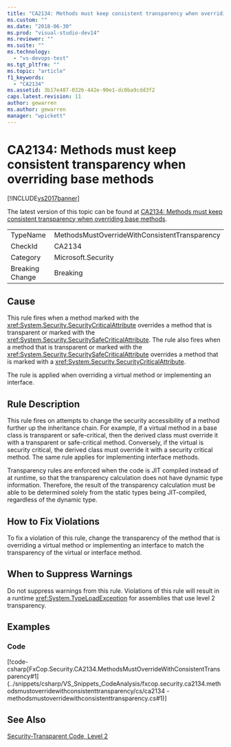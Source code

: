 ```yaml
---
title: "CA2134: Methods must keep consistent transparency when overriding base methods | Microsoft Docs"
ms.custom: ""
ms.date: "2018-06-30"
ms.prod: "visual-studio-dev14"
ms.reviewer: ""
ms.suite: ""
ms.technology:
  - "vs-devops-test"
ms.tgt_pltfrm: ""
ms.topic: "article"
f1_keywords:
  - "CA2134"
ms.assetid: 3b17e487-0326-442e-90e1-dc0ba9cdd3f2
caps.latest.revision: 11
author: gewarren
ms.author: gewarren
manager: "wpickett"
---
```

# CA2134: Methods must keep consistent transparency when overriding base methods
[!INCLUDE[vs2017banner](../includes/vs2017banner.md)]

The latest version of this topic can be found at [CA2134: Methods must keep consistent transparency when overriding base methods](https://docs.microsoft.com/visualstudio/code-quality/ca2134-methods-must-keep-consistent-transparency-when-overriding-base-methods).

|||
|-|-|
|TypeName|MethodsMustOverrideWithConsistentTransparency|
|CheckId|CA2134|
|Category|Microsoft.Security|
|Breaking Change|Breaking|

## Cause
 This rule fires when a method marked with the <xref:System.Security.SecurityCriticalAttribute> overrides a method that is transparent or marked with the <xref:System.Security.SecuritySafeCriticalAttribute>. The rule also fires when a method that is transparent or marked with the <xref:System.Security.SecuritySafeCriticalAttribute> overrides a method that is marked with a <xref:System.Security.SecurityCriticalAttribute>.

 The rule is applied when overriding a virtual method or implementing an interface.

## Rule Description
 This rule fires on attempts to change the security accessibility of a method further up the inheritance chain. For example, if a virtual method in a base class is transparent or safe-critical, then the derived class must override it with a transparent or safe-critical method. Conversely, if the virtual is security critical, the derived class must override it with a security critical method. The same rule applies for implementing interface methods.

 Transparency rules are enforced when the code is JIT compiled instead of at runtime, so that the transparency calculation does not have dynamic type information. Therefore, the result of the transparency calculation must be able to be determined solely from the static types being JIT-compiled, regardless of the dynamic type.

## How to Fix Violations
 To fix a violation of this rule, change the transparency of the method that is overriding a virtual method or implementing an interface to match the transparency of the virtual or interface method.

## When to Suppress Warnings
 Do not suppress warnings from this rule. Violations of this rule will result in a runtime <xref:System.TypeLoadException> for assemblies that use level 2 transparency.

## Examples

### Code
 [!code-csharp[FxCop.Security.CA2134.MethodsMustOverrideWithConsistentTransparency#1](../snippets/csharp/VS_Snippets_CodeAnalysis/fxcop.security.ca2134.methodsmustoverridewithconsistenttransparency/cs/ca2134 - methodsmustoverridewithconsistenttransparency.cs#1)]

## See Also
 [Security-Transparent Code, Level 2](http://msdn.microsoft.com/library/4d05610a-0da6-4f08-acea-d54c9d6143c0)




